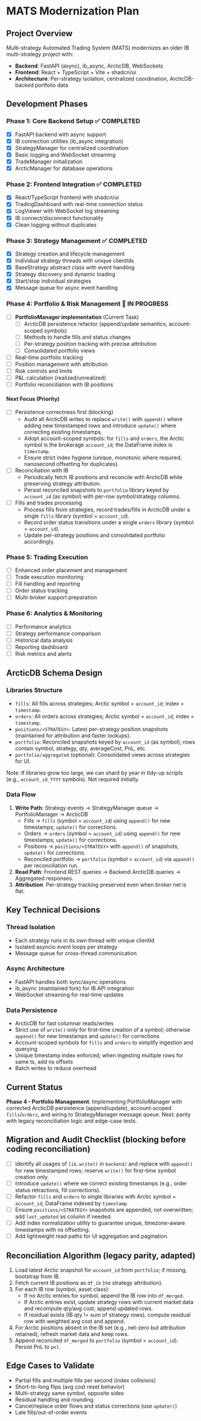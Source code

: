 # MATS Modernization Plan

## Project Overview
Multi-strategy Automated Trading System (MATS) modernizes an older IB multi-strategy project with:
- **Backend**: FastAPI (async), ib_async, ArcticDB, WebSockets
- **Frontend**: React + TypeScript + Vite + shadcn/ui
- **Architecture**: Per-strategy isolation, centralized coordination, ArcticDB-backed portfolio data

## Development Phases

### Phase 1: Core Backend Setup ✅ COMPLETED
- [x] FastAPI backend with async support
- [x] IB connection utilities (ib_async integration)
- [x] StrategyManager for centralized coordination
- [x] Basic logging and WebSocket streaming
- [x] TradeManager initialization
- [x] ArcticManager for database operations

### Phase 2: Frontend Integration ✅ COMPLETED
- [x] React/TypeScript frontend with shadcn/ui
- [x] TradingDashboard with real-time connection status
- [x] LogViewer with WebSocket log streaming
- [x] IB connect/disconnect functionality
- [x] Clean logging without duplicates

### Phase 3: Strategy Management ✅ COMPLETED
- [x] Strategy creation and lifecycle management
- [x] Individual strategy threads with unique clientIds
- [x] BaseStrategy abstract class with event handling
- [x] Strategy discovery and dynamic loading
- [x] Start/stop individual strategies
- [x] Message queue for async event handling

### Phase 4: Portfolio & Risk Management 🔄 IN PROGRESS
- [ ] **PortfolioManager implementation** (Current Task)
  - [ ] ArcticDB persistence refactor (append/update semantics, account-scoped symbols)
  - [ ] Methods to handle fills and status changes
  - [ ] Per-strategy position tracking with precise attribution
  - [ ] Consolidated portfolio views
- [ ] Real-time portfolio tracking
- [ ] Position management with attribution
- [ ] Risk controls and limits
- [ ] P&L calculation (realized/unrealized)
- [ ] Portfolio reconciliation with IB positions

#### Next Focus (Priority)
- [ ] Persistence correctness first (blocking)
  - Audit all ArcticDB writes to replace `write()` with `append()` where adding new timestamped rows and introduce `update()` where correcting existing timestamps.
  - Adopt account-scoped symbols: for `fills` and `orders`, the Arctic symbol is the brokerage `account_id`; the DataFrame index is `timestamp`.
  - Ensure strict index hygiene (unique, monotonic where required; nanosecond offsetting for duplicates).
- [ ] Reconciliation with IB
  - Periodically fetch IB positions and reconcile with ArcticDB while preserving strategy attribution.
  - Persist reconciled snapshots to `portfolio` library keyed by `account_id` (as symbol) with per-row symbol/strategy columns.
- [ ] Fills and trades processing
  - Process fills from strategies, record trades/fills in ArcticDB under a single `fills` library (symbol = `account_id`).
  - Record order status transitions under a single `orders` library (symbol = `account_id`).
  - Update per-strategy positions and consolidated portfolio accordingly.

### Phase 5: Trading Execution
- [ ] Enhanced order placement and management
- [ ] Trade execution monitoring
- [ ] Fill handling and reporting
- [ ] Order status tracking
- [ ] Multi-broker support preparation

### Phase 6: Analytics & Monitoring
- [ ] Performance analytics
- [ ] Strategy performance comparison
- [ ] Historical data analysis
- [ ] Reporting dashboard
- [ ] Risk metrics and alerts

## ArcticDB Schema Design

### Libraries Structure
- `fills`: All fills across strategies; Arctic symbol = `account_id`; index = `timestamp`.
- `orders`: All orders across strategies; Arctic symbol = `account_id`; index = `timestamp`.
- `positions/<STRATEGY>`: Latest per-strategy position snapshots (maintained for attribution and faster lookups).
- `portfolio`: Reconciled snapshots keyed by `account_id` (as symbol); rows contain symbol, strategy, qty, averageCost, PnL, etc.
- `portfolio/aggregated` (optional): Consolidated views across strategies for UI.

Note: If libraries grow too large, we can shard by year in tidy-up scripts (e.g., `account_id_YYYY` symbols). Not required initially.

### Data Flow
1. **Write Path**: Strategy events → StrategyManager queue → PortfolioManager → ArcticDB
   - Fills → `fills` (symbol = `account_id`) using `append()` for new timestamps; `update()` for corrections.
   - Orders → `orders` (symbol = `account_id`) using `append()` for new timestamps; `update()` for corrections.
   - Positions → `positions/<STRATEGY>` with `append()` of snapshots; `update()` for corrections.
   - Reconciled portfolio → `portfolio` (symbol = `account_id`) via `append()` per reconciliation run.
2. **Read Path**: Frontend REST queries → Backend ArcticDB queries → Aggregated responses.
3. **Attribution**: Per-strategy tracking preserved even when broker net is flat.

## Key Technical Decisions

### Thread Isolation
- Each strategy runs in its own thread with unique clientId
- Isolated asyncio event loops per strategy
- Message queue for cross-thread communication

### Async Architecture
- FastAPI handles both sync/async operations
- ib_async (maintained fork) for IB API integration
- WebSocket streaming for real-time updates

### Data Persistence
- ArcticDB for fast columnar reads/writes
- Strict use of `write()` only for first-time creation of a symbol; otherwise `append()` for new timestamps and `update()` for corrections
- Account-scoped symbols for `fills` and `orders` to simplify ingestion and querying
- Unique timestamp index enforced; when ingesting multiple rows for same ts, add ns offsets
- Batch writes to reduce overhead

## Current Status
**Phase 4 - Portfolio Management**: Implementing PortfolioManager with corrected ArcticDB persistence (append/update), account-scoped `fills`/`orders`, and wiring to StrategyManager message queue. Next: parity with legacy reconciliation logic and edge-case tests.

## Migration and Audit Checklist (blocking before coding reconciliation)
- [ ] Identify all usages of `lib.write()` in `backend/` and replace with `append()` for new timestamped rows; reserve `write()` for first-time symbol creation only.
- [ ] Introduce `update()` where we correct existing timestamps (e.g., order status retractions, fill corrections).
- [ ] Refactor `fills` and `orders` to single libraries with Arctic symbol = `account_id`; DataFrame indexed by `timestamp`.
- [ ] Ensure `positions/<STRATEGY>` snapshots are appended, not overwritten; add `last_updated` as column if needed.
- [ ] Add index normalization utility to guarantee unique, timezone-aware timestamps with ns offsetting.
- [ ] Add lightweight read paths for UI aggregation and pagination.

## Reconciliation Algorithm (legacy parity, adapted)
1. Load latest Arctic snapshot for `account_id` from `portfolio`; if missing, bootstrap from IB.
2. Fetch current IB positions as `df_ib` (no strategy attribution).
3. For each IB row (symbol, asset class):
   - If no Arctic entries for symbol, append the IB row into `df_merged`.
   - If Arctic entries exist, update strategy rows with current market data and recompute qty/avg cost; append updated rows.
   - If residual exists (IB qty != sum of strategy rows), compute residual row with weighted avg cost and append.
4. For Arctic positions absent in the IB set (e.g., net-zero but attribution retained), refresh market data and keep rows.
5. Append reconciled `df_merged` to `portfolio` (symbol = `account_id`). Persist PnL to `pnl`.

## Edge Cases to Validate
- Partial fills and multiple fills per second (index collisions)
- Short-to-long flips (avg cost reset behavior)
- Multi-strategy same symbol, opposite sides
- Residual handling and rounding
- Cancel/replace order flows and status corrections (use `update()`)
- Late fills/out-of-order events
